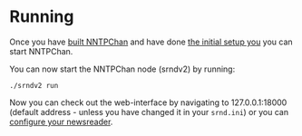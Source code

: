 Running
=======

Once you have [built NNTPChan](building.md) and have done [the initial setup you](setting-up.md) you can start NNTPChan.

You can now start the NNTPChan node (srndv2) by running:

    ./srndv2 run

Now you can check out the web-interface by navigating to 127.0.0.1:18000 (default address - unless you have changed it in your `srnd.ini`) or you can [configure your newsreader](extras/configure-newsreader.md).
